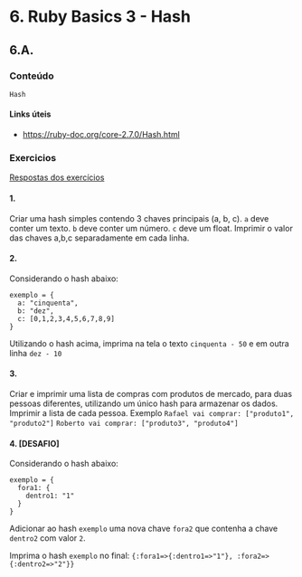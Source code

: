 # 6. Ruby Basics 3 - Hash

## 6.A.

### Conteúdo

```
Hash
```

#### Links úteis

- https://ruby-doc.org/core-2.7.0/Hash.html

### Exercicios

[Respostas dos exercícios](6.B.md)

#### 1.
Criar uma hash simples contendo 3 chaves principais (a, b, c).
`a` deve conter um texto. `b` deve conter um número. `c` deve um float.
Imprimir o valor das chaves a,b,c separadamente em cada linha.

#### 2.
Considerando o hash abaixo:
```
exemplo = {
  a: "cinquenta",
  b: "dez",
  c: [0,1,2,3,4,5,6,7,8,9]
}
```
Utilizando o hash acima, imprima na tela o texto `cinquenta - 50` e em outra linha `dez - 10`

#### 3.
Criar e imprimir uma lista de compras com produtos de mercado, para duas pessoas diferentes, utilizando um único hash para armazenar os dados.
Imprimir a lista de cada pessoa. Exemplo `Rafael vai comprar: ["produto1", "produto2"]` `Roberto vai comprar: ["produto3", "produto4"]`

#### 4. [DESAFIO]
Considerando o hash abaixo:
```
exemplo = {
  fora1: {
    dentro1: "1"
  }
}
```
Adicionar ao hash `exemplo` uma nova chave `fora2` que contenha a chave `dentro2` com valor `2`.

Imprima o hash `exemplo` no final:
`{:fora1=>{:dentro1=>"1"}, :fora2=>{:dentro2=>"2"}}`
